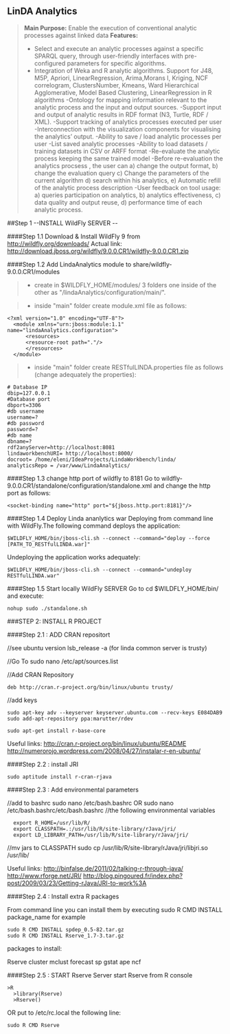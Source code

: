 ## LinDA Analytics

> **Main Purpose:**
Enable the execution of conventional analytic processes against linked data
> **Features:**
> - Select and execute an analytic processes against a specific SPARQL query, through user-friendly interfaces with pre-configured parameters for specific algorithms.
> - Integration of Weka and R analytic algorithms. Support for J48, M5P, Apriori, LinearRegression, Arima,Morans I, Kriging, NCF correlogram, ClustersNumber, Kmeans, Ward Hierarchical Agglomerative, Model Based Clustering, LinearRegression in R algorithms
> -Ontology for mapping information relevant to the analytic process and the input and output sources.
> -Support input and output of analytic results in RDF format (N3, Turtle, RDF / XML).
> -Support tracking of analytics processes executed per user 
> -Interconnection with the visualization components for visualising the analytics’ output.
> -Ability to save / load analytic processes per user
> -List saved analytic processes
> -Ability to load datasets / training datasets in CSV or ARFF format
> -Re-evaluate the analytic process keeping the same trained model 
> -Before re-evaluation the analytics procsess , the user can a) change the output format, b) change the evaluation query c) Change the parameters of the current algorithm d) search within his analytics, e) Automatic refill of the analytic process description
> -User feedback on tool usage: a) queries participation on analytics, b) analytics effectiveness, c) data quality and output reuse, d) performance time  of each analytic process.


##Step 1 --INSTALL WildFly SERVER -- 

####Step 1.1 Download & Install WildFly 9 from 
http://wildfly.org/downloads/
Actual link:
http://download.jboss.org/wildfly/9.0.0.CR1/wildfly-9.0.0.CR1.zip

####Step 1.2 Add LindaAnalytics module to share/wildfly-9.0.0.CR1/modules
> - create in $WILDFLY_HOME/modules/ 3 folders one inside of the other as  "/lindaAnalytics/configuration/main/".

> - inside "main" folder create module.xml file as follows:
```
<?xml version="1.0" encoding="UTF-8"?>  
  <module xmlns="urn:jboss:module:1.1" name="lindaAnalytics.configuration">  
      <resources>  
	  <resource-root path="."/>  
      </resources>  
  </module>  
```  
> - inside "main" folder create RESTfulLINDA.properties file as follows (change adequately the properties):
```
# Database IP
dbip=127.0.0.1
#Database port
dbport=3306
#db username
username=?
#db password
password=?
#db name
dbname=?
rdf2anyServer=http://localhost:8081
lindaworkbenchURI= http://localhost:8000/
docroot= /home/eleni/IdeaProjects/LindaWorkbench/linda/
analyticsRepo = /var/www/LindaAnalytics/
```

####Step 1.3 change http port of wildfly to 8181
Go to wildfly-9.0.0.CR1/standalone/configuration/standalone.xml and change the http port as follows:
```
<socket-binding name="http" port="${jboss.http.port:8181}"/>
```

####Step 1.4 Deploy Linda ananlytics war 
Deploying from command line with WildFly.The following command deploys the application:
```
$WILDFLY_HOME/bin/jboss-cli.sh --connect --command="deploy --force [PATH_TO_RESTfulLINDA.war]"
```
Undeploying the application works adequately:
```
$WILDFLY_HOME/bin/jboss-cli.sh --connect --command="undeploy RESTfulLINDA.war"
```


####Step 1.5 Start locally WildFly SERVER
Go to   cd $WILDFLY_HOME/bin/ and execute:
```
nohup sudo ./standalone.sh 
```


###STEP 2: INSTALL R PROJECT

####Step 2.1 : ADD CRAN repositort

//see ubuntu version
lsb_release -a
(for linda common server is trusty)

//Go To
sudo nano /etc/apt/sources.list 

//Add CRAN Repository
```
deb http://cran.r-project.org/bin/linux/ubuntu trusty/
```

//add keys
```
sudo apt-key adv --keyserver keyserver.ubuntu.com --recv-keys E084DAB9
sudo add-apt-repository ppa:marutter/rdev
```
```
sudo apt-get install r-base-core
```
Useful links: 
http://cran.r-project.org/bin/linux/ubuntu/README
http://numerorojo.wordpress.com/2008/04/27/instalar-r-en-ubuntu/


####Step 2.2 : install JRI
```
sudo aptitude install r-cran-rjava
```
####Step 2.3 : Add environmental parameters

//add to bashrc
sudo nano /etc/bash.bashrc OR sudo nano /etc/bash.bashrc/etc/bash.bashrc
//the following environmental variables
```
  export R_HOME=/usr/lib/R/
  export CLASSPATH=.:/usr/lib/R/site-library/rJava/jri/
  export LD_LIBRARY_PATH=/usr/lib/R/site-library/rJava/jri/
```

//mv jars to CLASSPATH
  sudo cp /usr/lib/R/site-library/rJava/jri/libjri.so  /usr/lib/

Useful links: 
http://binfalse.de/2011/02/talking-r-through-java/
http://www.rforge.net/JRI/
http://blog.pingoured.fr/index.php?post/2009/03/23/Getting-rJava/JRI-to-work%3A


####Step 2.4 : Install extra R packages

From command line you can install them by executing sudo R CMD INSTALL package_name 
for example
```
sudo R CMD INSTALL spdep_0.5-82.tar.gz 
sudo R CMD INSTALL Rserve_1.7-3.tar.gz
```

packages to install:

Rserve 
cluster
mclust
forecast
sp
gstat
ape
ncf


####Step 2.5 : START Rserve Server
start Rserve from R console
```
>R
  >library(Rserve)
  >Rserve()
``` 
  
OR put  to  /etc/rc.local the following line:
```
sudo R CMD Rserve